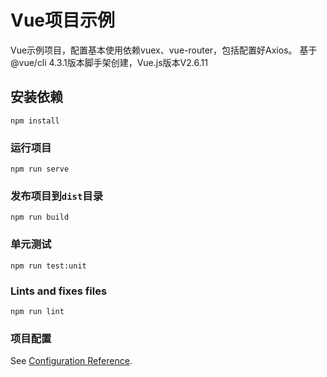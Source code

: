 # Vue项目示例
Vue示例项目，配置基本使用依赖vuex、vue-router，包括配置好Axios。
基于@vue/cli 4.3.1版本脚手架创建，Vue.js版本V2.6.11

## 安装依赖
```
npm install
```

### 运行项目
```
npm run serve
```

### 发布项目到`dist`目录
```
npm run build
```

### 单元测试
```
npm run test:unit
```

### Lints and fixes files
```
npm run lint
```

### 项目配置
See [Configuration Reference](https://cli.vuejs.org/config/).
